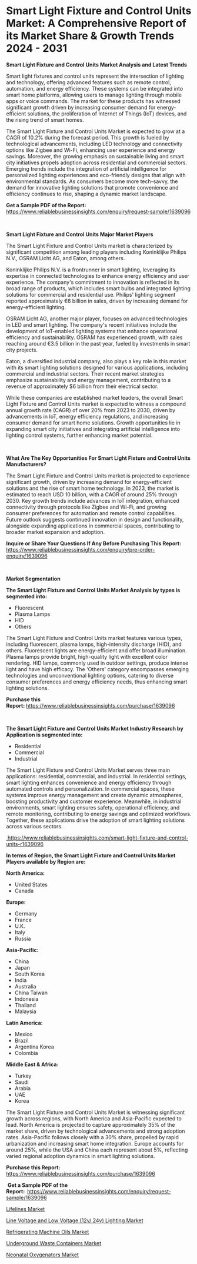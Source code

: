 <p><h1>Smart Light Fixture and Control Units Market: A Comprehensive Report of its Market Share & Growth Trends 2024 - 2031</h1></p><p><strong>Smart Light Fixture and Control Units Market Analysis and Latest Trends</strong></p>
<p><p>Smart light fixtures and control units represent the intersection of lighting and technology, offering advanced features such as remote control, automation, and energy efficiency. These systems can be integrated into smart home platforms, allowing users to manage lighting through mobile apps or voice commands. The market for these products has witnessed significant growth driven by increasing consumer demand for energy-efficient solutions, the proliferation of Internet of Things (IoT) devices, and the rising trend of smart homes.</p><p>The Smart Light Fixture and Control Units Market is expected to grow at a CAGR of 10.2% during the forecast period. This growth is fueled by technological advancements, including LED technology and connectivity options like Zigbee and Wi-Fi, enhancing user experience and energy savings. Moreover, the growing emphasis on sustainable living and smart city initiatives propels adoption across residential and commercial sectors. Emerging trends include the integration of artificial intelligence for personalized lighting experiences and eco-friendly designs that align with environmental standards. As consumers become more tech-savvy, the demand for innovative lighting solutions that promote convenience and efficiency continues to rise, shaping a dynamic market landscape.</p></p>
<p><strong>Get a Sample PDF of the Report:&nbsp;</strong> <a href="https://www.reliablebusinessinsights.com/enquiry/request-sample/1639096?utm_campaign=1091&utm_medium=2&utm_source=Github&utm_content=ia&utm_term=11102024&utm_id=smart-light-fixture-and-control-units">https://www.reliablebusinessinsights.com/enquiry/request-sample/1639096</a></p>
<p>&nbsp;</p>
<p><strong>Smart Light Fixture and Control Units Major Market Players</strong></p>
<p><p>The Smart Light Fixture and Control Units market is characterized by significant competition among leading players including Koninklijke Philips N.V., OSRAM Licht AG, and Eaton, among others. </p><p>Koninklijke Philips N.V. is a frontrunner in smart lighting, leveraging its expertise in connected technologies to enhance energy efficiency and user experience. The company's commitment to innovation is reflected in its broad range of products, which includes smart bulbs and integrated lighting solutions for commercial and residential use. Philips' lighting segment reported approximately €6 billion in sales, driven by increasing demand for energy-efficient lighting.</p><p>OSRAM Licht AG, another major player, focuses on advanced technologies in LED and smart lighting. The company's recent initiatives include the development of IoT-enabled lighting systems that enhance operational efficiency and sustainability. OSRAM has experienced growth, with sales reaching around €3.5 billion in the past year, fueled by investments in smart city projects.</p><p>Eaton, a diversified industrial company, also plays a key role in this market with its smart lighting solutions designed for various applications, including commercial and industrial sectors. Their recent market strategies emphasize sustainability and energy management, contributing to a revenue of approximately $6 billion from their electrical sector.</p><p>While these companies are established market leaders, the overall Smart Light Fixture and Control Units market is expected to witness a compound annual growth rate (CAGR) of over 20% from 2023 to 2030, driven by advancements in IoT, energy efficiency regulations, and increasing consumer demand for smart home solutions. Growth opportunities lie in expanding smart city initiatives and integrating artificial intelligence into lighting control systems, further enhancing market potential.</p></p>
<p>&nbsp;</p>
<p><strong>What Are The Key Opportunities For Smart Light Fixture and Control Units Manufacturers?</strong></p>
<p><p>The Smart Light Fixture and Control Units market is projected to experience significant growth, driven by increasing demand for energy-efficient solutions and the rise of smart home technology. In 2023, the market is estimated to reach USD 10 billion, with a CAGR of around 25% through 2030. Key growth trends include advances in IoT integration, enhanced connectivity through protocols like Zigbee and Wi-Fi, and growing consumer preferences for automation and remote control capabilities. Future outlook suggests continued innovation in design and functionality, alongside expanding applications in commercial spaces, contributing to broader market expansion and adoption.</p></p>
<p><strong>Inquire or Share Your Questions If Any Before Purchasing This Report:</strong> <a href="https://www.reliablebusinessinsights.com/enquiry/pre-order-enquiry/1639096?utm_campaign=1091&utm_medium=2&utm_source=Github&utm_content=ia&utm_term=11102024&utm_id=smart-light-fixture-and-control-units">https://www.reliablebusinessinsights.com/enquiry/pre-order-enquiry/1639096</a></p>
<p>&nbsp;</p>
<p><strong>Market Segmentation</strong></p>
<p><strong>The Smart Light Fixture and Control Units Market Analysis by types is segmented into:</strong></p>
<p><ul><li>Fluorescent</li><li>Plasma Lamps</li><li>HID</li><li>Others</li></ul></p>
<p><p>The Smart Light Fixture and Control Units market features various types, including fluorescent, plasma lamps, high-intensity discharge (HID), and others. Fluorescent lights are energy-efficient and offer broad illumination. Plasma lamps provide bright, high-quality light with excellent color rendering. HID lamps, commonly used in outdoor settings, produce intense light and have high efficacy. The 'Others' category encompasses emerging technologies and unconventional lighting options, catering to diverse consumer preferences and energy efficiency needs, thus enhancing smart lighting solutions.</p></p>
<p><strong>Purchase this Report:&nbsp;</strong><a href="https://www.reliablebusinessinsights.com/purchase/1639096?utm_campaign=1091&utm_medium=2&utm_source=Github&utm_content=ia&utm_term=11102024&utm_id=smart-light-fixture-and-control-units">https://www.reliablebusinessinsights.com/purchase/1639096</a></p>
<p>&nbsp;</p>
<p><strong>The Smart Light Fixture and Control Units Market Industry Research by Application is segmented into:</strong></p>
<p><ul><li>Residential</li><li>Commercial</li><li>Industrial</li></ul></p>
<p><p>The Smart Light Fixture and Control Units Market serves three main applications: residential, commercial, and industrial. In residential settings, smart lighting enhances convenience and energy efficiency through automated controls and personalization. In commercial spaces, these systems improve energy management and create dynamic atmospheres, boosting productivity and customer experience. Meanwhile, in industrial environments, smart lighting ensures safety, operational efficiency, and remote monitoring, contributing to energy savings and optimized workflows. Together, these applications drive the adoption of smart lighting solutions across various sectors.</p></p>
<p><a href="https://www.reliablebusinessinsights.com/smart-light-fixture-and-control-units-r1639096?utm_campaign=1091&utm_medium=2&utm_source=Github&utm_content=ia&utm_term=11102024&utm_id=smart-light-fixture-and-control-units">&nbsp;https://www.reliablebusinessinsights.com/smart-light-fixture-and-control-units-r1639096</a></p>
<p><strong>In terms of Region, the Smart Light Fixture and Control Units Market Players available by Region are:</strong></p>
<p>
    <p> <strong> North America: </strong>
        <ul>
            <li>United States</li>
            <li>Canada</li>
        </ul>
        </p> 
    <p> <strong> Europe: </strong>
        <ul>
            <li>Germany</li>
            <li>France</li>
            <li>U.K.</li>
            <li>Italy</li>
            <li>Russia</li>
        </ul>
        </p> 
    <p> <strong> Asia-Pacific: </strong>
        <ul>
            <li>China</li>
            <li>Japan</li>
            <li>South Korea</li>
            <li>India</li>
            <li>Australia</li>
            <li>China Taiwan</li>
            <li>Indonesia</li>
            <li>Thailand</li>
            <li>Malaysia</li>
        </ul>
        </p> 
    <p> <strong> Latin America: </strong>
        <ul>
            <li>Mexico</li>
            <li>Brazil</li>
            <li>Argentina Korea</li>
            <li>Colombia</li>
        </ul>
        </p> 
    <p> <strong> Middle East & Africa: </strong>
        <ul>
            <li>Turkey</li>
            <li>Saudi</li>
            <li>Arabia</li>
            <li>UAE</li>
            <li>Korea</li>
        </ul>
    </p>
    </p>
<p><p>The Smart Light Fixture and Control Units Market is witnessing significant growth across regions, with North America and Asia-Pacific expected to lead. North America is projected to capture approximately 35% of the market share, driven by technological advancements and strong adoption rates. Asia-Pacific follows closely with a 30% share, propelled by rapid urbanization and increasing smart home integration. Europe accounts for around 25%, while the USA and China each represent about 5%, reflecting varied regional adoption dynamics in smart lighting solutions.</p></p>
<p><strong>Purchase this Report: </strong><a href="https://www.reliablebusinessinsights.com/purchase/1639096?utm_campaign=1091&utm_medium=2&utm_source=Github&utm_content=ia&utm_term=11102024&utm_id=smart-light-fixture-and-control-units">https://www.reliablebusinessinsights.com/purchase/1639096</a></p>
<p>&nbsp;<strong>Get a Sample PDF of the Report:&nbsp;&nbsp;</strong><a href="https://www.reliablebusinessinsights.com/enquiry/request-sample/1639096?utm_campaign=1091&utm_medium=2&utm_source=Github&utm_content=ia&utm_term=11102024&utm_id=smart-light-fixture-and-control-units">https://www.reliablebusinessinsights.com/enquiry/request-sample/1639096</a></p>
<p><strong></strong></p>
<p><p><a href="https://github.com/WayneHopkins413/Market-Research-Report-List-1/blob/main/lifelines-market.md?utm_campaign=1091&utm_medium=2&utm_source=Github&utm_content=ia&utm_term=11102024&utm_id=smart-light-fixture-and-control-units">Lifelines Market</a></p><p><a href="https://github.com/Armeladukagjini693/Market-Research-Report-List-1/blob/main/line-voltage-and-low-voltage-12v-24v-lighting-market.md?utm_campaign=1091&utm_medium=2&utm_source=Github&utm_content=ia&utm_term=11102024&utm_id=smart-light-fixture-and-control-units">Line Voltage and Low Voltage (12v/ 24v) Lighting Market</a></p><p><a href="https://www.linkedin.com/pulse/refrigerating-machine-oils-market-outlook-share-analysis-growth-3u9vc?utm_campaign=1091&utm_medium=2&utm_source=Github&utm_content=ia&utm_term=11102024&utm_id=smart-light-fixture-and-control-units">Refrigerating Machine Oils Market</a></p><p><a href="https://issuu.com/reportprime-2/docs/underground-waste-containers-market_b7685ff8ee17db?utm_campaign=1091&utm_medium=2&utm_source=Github&utm_content=ia&utm_term=11102024&utm_id=smart-light-fixture-and-control-units">Underground Waste Containers Market</a></p><p><a href="https://www.linkedin.com/pulse/navigating-global-neonatal-oxygenators-market-from-trends-fga0e?utm_campaign=1091&utm_medium=2&utm_source=Github&utm_content=ia&utm_term=11102024&utm_id=smart-light-fixture-and-control-units">Neonatal Oxygenators Market</a></p></p>